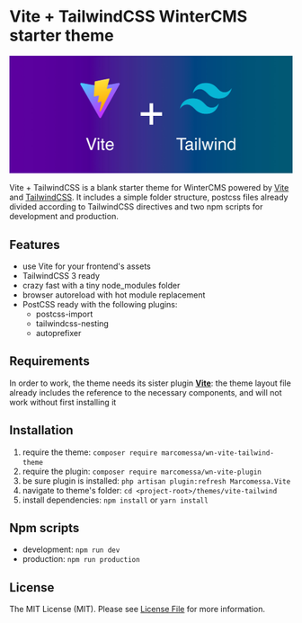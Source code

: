 # Vite + TailwindCSS WinterCMS starter theme

![alt text](https://github.com/marcomessa/wn-vite-tailwind-theme/blob/main/vite-theme.jpg?raw=true)

Vite + TailwindCSS is a blank starter theme for WinterCMS powered by [Vite](https://vitejs.dev/) and [TailwindCSS](https://tailwindcss.com/). It includes a simple folder structure, postcss files already divided according to TailwindCSS directives and two npm scripts for development and production.

## Features
- use Vite for your frontend's assets
- TailwindCSS 3 ready
- crazy fast with a tiny node_modules folder
- browser autoreload with hot module replacement
- PostCSS ready with the following plugins:
    - postcss-import
    - tailwindcss-nesting
    - autoprefixer

## Requirements
In order to work, the theme needs its sister plugin [**Vite**](https://github.com/marcomessa/wn-vite-plugin): the theme layout file already includes the reference to the necessary components, and will not work without first installing it

## Installation
1. require the theme: `composer require marcomessa/wn-vite-tailwind-theme`
2. require the plugin: `composer require marcomessa/wn-vite-plugin`
3. be sure plugin is installed: `php artisan plugin:refresh Marcomessa.Vite`
4. navigate to theme's folder: `cd <project-root>/themes/vite-tailwind`
5. install dependencies: `npm install` or `yarn install`

## Npm scripts
- development: `npm run dev`
- production: `npm run production`

## License
The MIT License (MIT). Please see [License File](https://github.com/marcomessa/wintercms-vite-tailwind-theme/blob/master/LICENSE) for more information.

